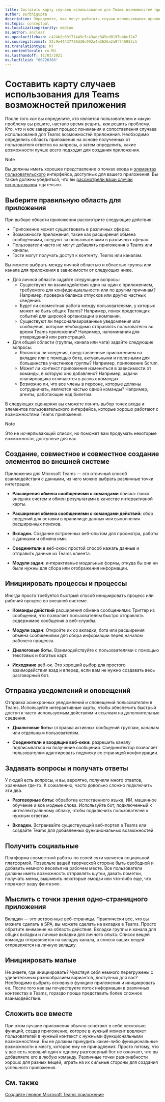 ```yaml
---
title: Составить карту случаев использования для Teams возможностей приложения
author: surbhigupta
description: Определите, как могут работать случаи использования приложения в Teams работе.
ms.topic: conceptual
ms.localizationpriority: medium
ms.author: anclear
ms.openlocfilehash: c424b2c03f71449c5c43adc345ed0197eb6ef247
ms.sourcegitcommit: 22c9e44437720d30c992a4a3626a2a9f745983c1
ms.translationtype: MT
ms.contentlocale: ru-RU
ms.lasthandoff: 11/03/2021
ms.locfileid: "60720388"
---
```

# <a name="map-your-use-cases-to-teams-app-capabilities"></a>Составить карту случаев использования для Teams возможностей приложения

После того *как* вы определите, кто является пользователем и какую проблему вы решите, настало время решить, *как* решить проблему.  Кто, *что* и *как* завершает процесс понимания и сопоставления случаев использования для Teams возможностей приложения.  Необходимо определить область приложения на основе полученных от пользователя ответов на запросы, а затем определить, какие возможности лучше всего подходят для создания приложения.

> [!NOTE]
> Вы должны иметь хорошее представление о точках входа и [элементах пользовательского](../../concepts/extensibility-points.md) интерфейса, доступных для вашего приложения. Вы также должны убедиться, что вы [рассмотрели ваши случаи использования](../../concepts/design/understand-use-cases.md) тщательно.

## <a name="choose-the-correct-scope-for-your-app"></a>Выберите правильную область для приложения

При выборе области приложения рассмотрите следующие действия:

* Приложение может существовать в различных сферах.
* Возможности приложения, такие как расширения обмена сообщениями, следуют за пользователями в различных сферах.
* Пользователи часто не могут добавлять приложения в Teams или каналы.
* Гости могут получать доступ к контенту, Teams или каналам.

Вы можете выбрать между личной областью и областью группы или канала для приложения в зависимости от следующих ниже.

* Для личной области задайте следующие вопросы:
  * Существуют ли взаимодействия один на один с приложением, требуемого для конфиденциальности или по другим причинам? Например, проверка баланса отпусков или других частных сведений.
  * Будет ли совместная работа между пользователями, у которых может не быть общих Teams? Например, поиск предстоящих событий для широкой организации в компании.
  * Существуют ли персонализированные уведомления или сообщения, которые необходимо отправлять пользователю во время Teams приложения? Например, напоминания для утверждений или регистраций.
* Для общей области (группы, канала или чата) задайте следующие вопросы:
  * Являются ли сведения, представленные приложением на вкладке или с помощью бота, актуальными и полезными для большинства участников группы? Например, приложение Scrum.
  * Может ли контекст приложения измениться в зависимости от команды, в которую оно добавлено? Например, задачи планировщика отличаются в разных командах. 
  * Возможно ли, что все члены в персоне, которые должны сотрудничать, являются частью одной команды? Например, агенты, работающие над билетом.

В следующих сценариях вы сможете понять выбор точек входа и элементов пользовательского интерфейса, которые хорошо работают с возможностями Teams приложения:

> [!NOTE]
> Это не исчерпывающий список, но поможет вам продумать некоторые возможности, доступные для вас.

## <a name="create-share-and-collaborate-on-items-in-an-external-system"></a>Создание, совместное и совместное создание элементов во внешней системе

Приложения для Microsoft Teams — это отличный способ взаимодействия с данными, из чего можно выбрать различные точки интеграции.

* **Расширения обмена сообщениями с командами** поиска: поиск внешних систем и обмен результатами в качестве интерактивной карты.

* **Расширения обмена сообщениями с командами действий:** сбор сведений для вставки в хранилище данных или выполнения расширенных поисков.

* **Вкладки.** Создание встроенных веб-опытом для просмотра, работы с данными и обмена ими.

* **Соединители и** веб-окки: простой способ нажать данные и отправить данные из Teams клиента.

* **Модули задач:** интерактивные модальные формы, откуда бы они ни были нужны для сбора или отображения информации.

## <a name="initiate-workflows-and-processes"></a>Инициировать процессы и процессы

Иногда просто требуется быстрый способ инициировать процесс или рабочий процесс во внешней системе.

* **Команды действий** расширения обмена сообщениями: Триггер из сообщений, что позволяет пользователям быстро отправлять содержимое сообщения в веб-службы.

* **Модули задач:** Откройте их со вкладки, бота или расширения обмена сообщениями для сбора информации перед началом рабочего процесса.

* **Диалоговые боты.** Взаимодействуйте с пользователями с помощью текстовых и богатых карт.

* **Исходяние** веб-ок. Это хороший выбор для простого взаимодействия взад и вперед, если вам не нужно создавать весь разговорный бот.

## <a name="send-notifications-and-alerts"></a>Отправка уведомлений и оповещений

Отправка асинхронных уведомлений и оповещений пользователям в Teams. Используйте интерактивные карты, чтобы обеспечить быстрый доступ к часто используемым действиям и ссылкам на дополнительные сведения.

* **Диалоговые боты:** отправка активных сообщений группам, каналам или отдельным пользователям.

* **Соединители и входящие веб-окки:** разрешить каналу подписываться на получение сообщений. Соединитектор позволяет пользователям адаптировать подписку со страницей конфигурации.

## <a name="ask-questions-and-get-answers"></a>Задавать вопросы и получать ответы

У людей есть вопросы, и вы, вероятно, получили много ответов, хранимые где-то. К сожалению, часто довольно сложно подключить эти два.

* **Разговорные боты:** обработка естественного языка, ИИ, машинное обучение и все модные слова. Используйте бот, подключенный к интеллектуальному облаку, чтобы подключить пользователей к нужным ответам.

* **Вкладки.** Встраивайте существующий веб-портал в Teams или создайте Teams для добавленных функциональных возможностей.

## <a name="get-social"></a>Получить социальные

Платформа совместной работы по своей сути является социальной платформой. Позвольте вашей творческой стороне быть свободной и добавить немного веселья на рабочем месте. Все пользователи должны иметь возможность отправлять шутки, давать пометки, получать мемы, вышмеить некоторые эмодзи или что-либо еще, что поражает вашу фантазию.

## <a name="think-in-terms-of-a-single-page-app"></a>Мыслить с точки зрения одно-страницного приложения

Вкладки — это встроенные веб-страницы. Практически все, что вы можете сделать в SPA, вы можете сделать на вкладке в Teams. Просто обратите внимание на область действия. Вкладки группы и канала для общих вкладки и личные вкладки для личного опыта. Список вещей команды отправляется на вкладку канала, а список ваших вещей отправляется на личную вкладку.

## <a name="initiate-small"></a>Инициировать малые

Не знаете, где инициировать? Чувствуя себя немного перегружены с удивительным разнообразием вариантов, доступных для вас? Необходимо выбрать основную функцию приложения и инициировать ее. После того как вы почувствуете поток информации в различных контекстах в Teams, гораздо проще представить более сложное взаимодействие.

## <a name="put-it-all-together"></a>Сложить все вместе

При этом лучшие приложения обычно сочетают в себе несколько функций, создав приложение, которое в нужный момент вовлекет пользователей в нужный контекст с нужными функциональными возможностями. Вы не должны принудить какие-либо функциональные возможности к месту, которое ему не принадлежит. Просто потому, что у вас есть хороший один к одному разговорный бот не означает, что вы добавляете его в любую команду. Различные точки разнонабности хорошо для разных вещей, играть на их сильные стороны для создания успешного приложения.

## <a name="see-also"></a>См. также

[Создайте первое Microsoft Teams приложение](../../get-started/get-started-overview.md)
